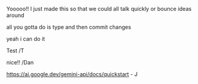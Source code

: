 Yooooo!! I just made this so that we could all talk quickly or bounce ideas around

all you gotta do is type and then commit changes 

yeah i can do it

Test /T

nice!! /Dan

https://ai.google.dev/gemini-api/docs/quickstart  - J
